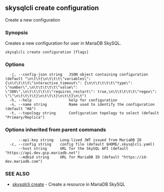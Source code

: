 ## skysqlcli create configuration

Create a new configuration

### Synopsis

Creates a new configuration for user in MariaDB SkySQL.

```
skysqlcli create configuration [flags]
```

### Options

```
  -j, --config-json string   JSON object containing configuration (default "\n\t\t{\n\t\t\t\"variables\": {\n\t\t\t\t\"interactive_timeout\": {\n\t\t\t\t\t\"type\": \"number\",\n\t\t\t\t\t\"value\": \"300\",\n\t\t\t\t\t\"requires_restart\": true,\n\t\t\t\t\t\"regex\": \"\"\n\t\t\t\t}\n\t\t\t}\n\t\t}\n\t")
  -h, --help                 help for configuration
  -n, --name string          Name used to identify the configuration (default "HA")
  -t, --topology string      Configuration topology to select (default "Primary/Replica")
```

### Options inherited from parent commands

```
      --api-key string   Long-lived JWT issued from MariaDB ID
  -c, --config string    config file (default $HOME/.skysqlcli.yaml)
      --host string      URL for the SkySQL API (default "https://api.dev.gcp.mariadb.net")
      --mdbid string     URL for MariaDB ID (default "https://id-dev.mariadb.com")
```

### SEE ALSO

* [skysqlcli create](skysqlcli_create.md)	 - Create a resource in MariaDB SkySQL

